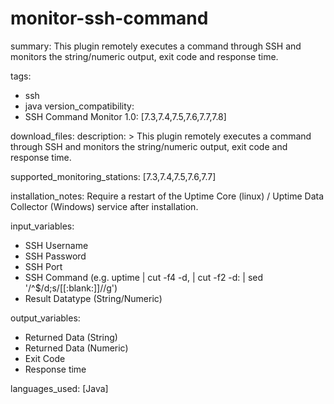 monitor-ssh-command
===================
summary: This plugin remotely executes a command through SSH and monitors the string/numeric output, exit code and response time.


tags:
- ssh
- java
version_compatibility:
- SSH Command Monitor 1.0: [7.3,7.4,7.5,7.6,7.7,7.8]

download_files: 
description: >
 This plugin remotely executes a command through SSH and monitors the string/numeric output, exit code and response time.
 
supported_monitoring_stations: [7.3,7.4,7.5,7.6,7.7]

installation_notes: Require a restart of the Uptime Core (linux) / Uptime Data Collector (Windows) service after installation.

input_variables:

- SSH Username
- SSH Password
- SSH Port
- SSH Command (e.g. uptime | cut -f4 -d, | cut -f2 -d&#58; | sed '/^$/d;s/[[:blank:]]//g') 
- Result Datatype (String/Numeric)

output_variables:

- Returned Data (String)
- Returned Data (Numeric)
- Exit Code
- Response time

languages_used: [Java]
